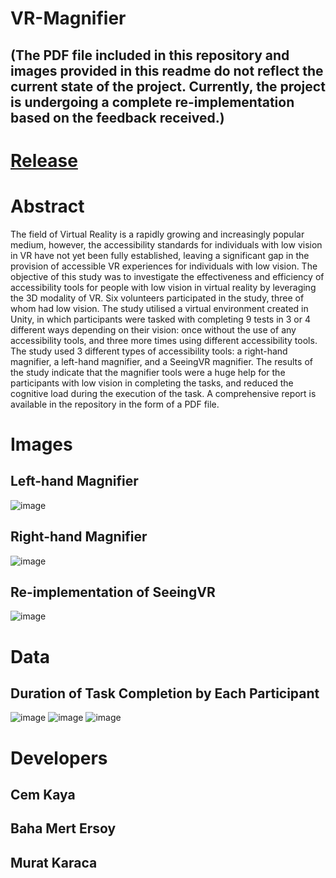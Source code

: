 # VR-Magnifier 
## (The PDF file included in this repository and images provided in this readme do not reflect the current state of the project. Currently, the project is undergoing a complete re-implementation based on the feedback received.)
# [Release](https://github.com/Cem-Kaya/VR-Magnifier/releases)

# Abstract
The field of Virtual Reality is a rapidly growing and increasingly popular medium,
however, the accessibility standards for individuals with low vision in VR have not yet been
fully established, leaving a significant gap in the provision of accessible VR experiences for
individuals with low vision. The objective of this study was to investigate the effectiveness
and efficiency of accessibility tools for people with low vision in virtual reality by leveraging
the 3D modality of VR. Six volunteers participated in the study, three of whom had low
vision. The study utilised a virtual environment created in Unity, in which participants were
tasked with completing 9 tests in 3 or 4 different ways depending on their vision: once
without the use of any accessibility tools, and three more times using different accessibility
tools. The study used 3 different types of accessibility tools: a right-hand magnifier, a
left-hand magnifier, and a SeeingVR magnifier. The results of the study indicate that the
magnifier tools were a huge help for the participants with low vision in completing the tasks,
and reduced the cognitive load during the execution of the task. A comprehensive report is available
in the repository in the form of a PDF file.

# Images 
## Left-hand Magnifier
![image](https://user-images.githubusercontent.com/84244352/230127179-817bccd2-2cd4-436c-ab85-b646a99ace26.png)
## Right-hand Magnifier
![image](https://user-images.githubusercontent.com/84244352/230127493-a34efcc6-aef9-4dc5-b3b4-ce0de72c511f.png)
## Re-implementation of SeeingVR
![image](https://user-images.githubusercontent.com/84244352/230127695-c677294e-01cb-473c-a248-84ef5421bd18.png)

# Data
## Duration of Task Completion by Each Participant
![image](https://user-images.githubusercontent.com/84244352/230128745-cbff2ad7-be48-45da-a437-68fcf973fba4.png)
![image](https://user-images.githubusercontent.com/84244352/230128836-5372e41e-4774-40ef-8657-08ee4d91e12a.png)
![image](https://user-images.githubusercontent.com/84244352/230128895-179c66a5-e1aa-4b37-8991-93c0053c0437.png)

# Developers
## Cem Kaya
## Baha Mert Ersoy
## Murat Karaca
